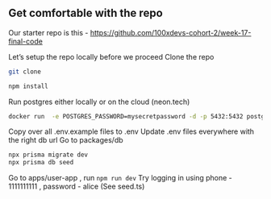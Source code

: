 ## Get comfortable with the repo

Our starter repo is this - https://github.com/100xdevs-cohort-2/week-17-final-code

Let’s setup the repo locally before we proceed
Clone the repo

```bash
git clone
```

```bash
npm install
```

Run postgres either locally or on the cloud (neon.tech)

```bash
docker run  -e POSTGRES_PASSWORD=mysecretpassword -d -p 5432:5432 postgres
```

Copy over all .env.example files to .env
Update .env files everywhere with the right db url
Go to packages/db

```bash
npx prisma migrate dev
npx prisma db seed
```

Go to apps/user-app , run `npm run dev`
Try logging in using phone - 1111111111 , password - alice (See seed.ts)
